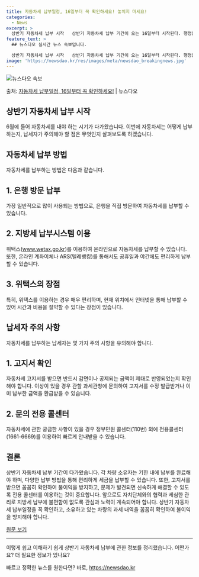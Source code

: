 ```yaml
---
title: 자동차세 납부일정, 16일부터 꼭 확인하세요! 놓치지 마세요!
categories:
  - News
excerpt: >
  상반기 자동차세 납부 시작   상반기 자동차세 납부 기간이 오는 16일부터 시작된다. 행정안전부는 지난 2월…
feature_text: >
  ## 뉴스다오 실시간 뉴스 속보입니다.

  상반기 자동차세 납부 시작   상반기 자동차세 납부 기간이 오는 16일부터 시작된다. 행정안전부는 지난 2월…
image: 'https://newsdao.kr/res/images/meta/newsdao_breakingnews.jpg'
---
```


![뉴스다오 속보](https://newsdao.kr/res/images/meta/newsdao_breakingnews.jpg)

<p>출처: <a href="https://newsdao.kr/4219" rel="dofollow">자동차세 납부일정, 16일부터 꼭 확인하세요!</a> | 뉴스다오</p>

## 상반기 자동차세 납부 시작

6월에 들어 자동차세를 내야 하는 시기가 다가왔습니다. 이번에 자동차세는 어떻게 납부하는지, 납세자가 주의해야 할 점은 무엇인지 살펴보도록 하겠습니다.

## 자동차세 납부 방법

자동차세를 납부하는 방법은 다음과 같습니다.

## 1. 은행 방문 납부
가장 일반적으로 많이 사용되는 방법으로, 은행을 직접 방문하여 자동차세를 납부할 수 있습니다.

## 2. 지방세 납부시스템 이용
위택스(www.wetax.go.kr)를 이용하여 온라인으로 자동차세를 납부할 수 있습니다. 또한, 온라인 계좌이체나 ARS(텔레뱅킹)를 통해서도 공휴일과 야간에도 편리하게 납부할 수 있습니다.

## 3. 위택스의 장점
특히, 위택스를 이용하는 경우 매우 편리하며, 현재 위치에서 인터넷을 통해 납부할 수 있어 시간과 비용을 절약할 수 있다는 장점이 있습니다.

## 납세자 주의 사항

자동차세를 납부하는 납세자는 몇 가지 주의 사항을 유의해야 합니다.

## 1. 고지서 확인
자동차세 고지서를 받으면 반드시 감면이나 공제되는 금액이 제대로 반영되었는지 확인해야 합니다. 이상이 있을 경우 관할 과세관청에 문의하여 고지서를 수정 발급받거나 이미 납부한 금액을 환급받을 수 있습니다.

## 2. 문의 전용 콜센터
자동차세에 관한 궁금한 사항이 있을 경우 정부민원 콜센터(110번) 외에 전용콜센터(1661-6669)를 이용하여 빠르게 안내받을 수 있습니다.

## 결론

상반기 자동차세 납부 기간이 다가왔습니다. 각 차량 소유자는 기한 내에 납부를 완료해야 하며, 다양한 납부 방법을 통해 편리하게 세금을 납부할 수 있습니다. 또한, 고지서를 받으면 꼼꼼히 확인하여 불이익을 방지하고, 문제가 발견되면 신속하게 해결할 수 있도록 전용 콜센터를 이용하는 것이 중요합니다. 앞으로도 자치단체와의 협력과 세심한 관리로 지방세 납부에 불편함이 없도록 관심과 노력이 계속되어야 합니다. 상반기 자동차세 납부일정을 꼭 확인하고, 소유하고 있는 차량의 과세 내역을 꼼꼼히 확인하여 불이익을 방지해야 합니다.

[원문 보기](https://newsdao.kr/4219)

- - -

이렇게 쉽고 이해하기 쉽게 상반기 자동차세 납부에 관한 정보를 정리했습니다. 어떤가요? 더 필요한 정보가 있나요? 

빠르고 정확한 뉴스를 원한다면? 바로, <a href="https://newsdao.kr" rel="dofollow">https://newsdao.kr</a>


